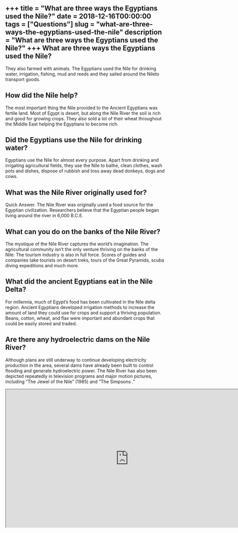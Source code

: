 +++
title = "What are three ways the Egyptians used the Nile?"
date = 2018-12-16T00:00:00
tags = ["Questions"]
slug = "what-are-three-ways-the-egyptians-used-the-nile"
description = "What are three ways the Egyptians used the Nile?"
+++
What are three ways the Egyptians used the Nile?
------------------------------------------------

They also farmed with animals. The Egyptians used the Nile for drinking water, irrigation, fishing, mud and reeds and they sailed around the Nileto transport goods.

How did the Nile help?
----------------------

The most important thing the Nile provided to the Ancient Egyptians was fertile land. Most of Egypt is desert, but along the Nile River the soil is rich and good for growing crops. They also sold a lot of their wheat throughout the Middle East helping the Egyptians to become rich.

Did the Egyptians use the Nile for drinking water?
--------------------------------------------------

Egyptians use the Nile for almost every purpose. Apart from drinking and irrigating agricultural fields, they use the Nile to bathe, clean clothes, wash pots and dishes, dispose of rubbish and toss away dead donkeys, dogs and cows.

What was the Nile River originally used for?
--------------------------------------------

Quick Answer. The Nile River was originally used a food source for the Egyptian civilization. Researchers believe that the Egyptian people began living around the river in 6,000 B.C.E.

What can you do on the banks of the Nile River?
-----------------------------------------------

The mystique of the Nile River captures the world’s imagination. The agricultural community isn’t the only venture thriving on the banks of the Nile: The tourism industry is also in full force. Scores of guides and companies take tourists on desert treks, tours of the Great Pyramids, scuba diving expeditions and much more.

What did the ancient Egyptians eat in the Nile Delta?
-----------------------------------------------------

For millennia, much of Egypt’s food has been cultivated in the Nile delta region. Ancient Egyptians developed irrigation methods to increase the amount of land they could use for crops and support a thriving population. Beans, cotton, wheat, and flax were important and abundant crops that could be easily stored and traded.

Are there any hydroelectric dams on the Nile River?
---------------------------------------------------

Although plans are still underw­ay to continue developing electricity production in the area, several dams have already been built to control flooding and generate hydroelectric power. The Nile River has also been depicted repeatedly in television programs and major motion pictures, including “The Jewel of the Nile” (1985) and “The Simpsons .”

<iframe allow="accelerometer; autoplay; clipboard-write; encrypted-media; gyroscope; picture-in-picture" allowfullscreen="" class="__youtube_prefs__  epyt-is-override  no-lazyload" data-no-lazy="1" data-origheight="433" data-origwidth="770" data-skipgform_ajax_framebjll="" height="433" id="_ytid_55912" loading="lazy" src="https://www.youtube.com/embed/rEGxtJ5gfa0?enablejsapi=1&autoplay=0&cc_load_policy=0&cc_lang_pref=&iv_load_policy=1&loop=0&modestbranding=0&rel=1&fs=1&playsinline=0&autohide=2&theme=dark&color=red&controls=1&" title="YouTube player" width="770"></iframe>